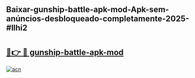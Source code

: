 ## Baixar-gunship-battle-apk-mod-Apk-sem-anúncios-desbloqueado-completamente-2025-#llhi2

# <h2><a href="https://ainizakaria.my?title=gunship-battle-apk-mod&ref=22M">🔗👉 🔴 gunship-battle-apk-mod</a></h2>

[![acn](https://github.com/user-attachments/assets/0f9c940e-d8b0-45ae-aac7-cd30a18b3e1c)](https://ainizakaria.my?title=gunship-battle-apk-mod&ref=22M)

